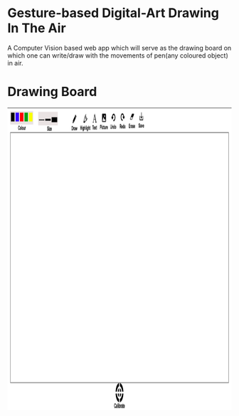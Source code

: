 # Gesture-based Digital-Art Drawing In The Air
A Computer Vision based web app which will serve as the drawing board on which one can write/draw with the movements of pen(any coloured object) in air.

# Drawing Board
<img src="/static/img/drawing_board.png" height='680px' width='1200px'>
